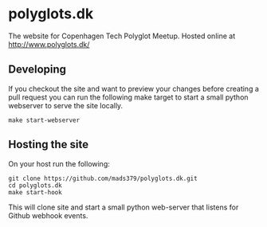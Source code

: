 # polyglots.dk

The website for Copenhagen Tech Polyglot Meetup. Hosted online at http://www.polyglots.dk/

## Developing

If you checkout the site and want to preview your changes before
creating a pull request you can run the following make target to start
a small python webserver to serve the site locally.

    make start-webserver

## Hosting the site

On your host run the following:

    git clone https://github.com/mads379/polyglots.dk.git
    cd polyglots.dk
    make start-hook

This will clone site and start a small python web-server that listens for
Github webhook events.
